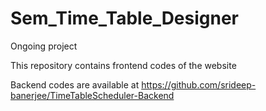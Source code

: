 # Sem_Time_Table_Designer
Ongoing project

This repository contains frontend codes of the website

Backend codes are available at https://github.com/srideep-banerjee/TimeTableScheduler-Backend
